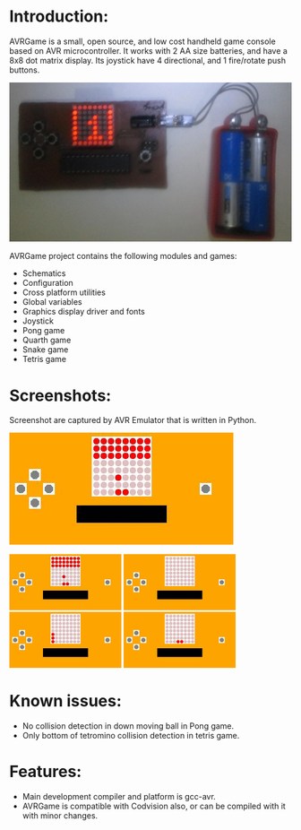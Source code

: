  Introduction:
===============

 AVRGame is a small, open source, and low cost handheld game console based on
 AVR microcontroller. It works with 2 AA size batteries, and have a 8x8 dot
 matrix display. Its joystick have 4 directional, and 1 fire/rotate push buttons.

 ![Completed AVRGame Board](Schematic/AVRGameBoard.jpg?raw=true "Completed AVRGame Board")

 AVRGame project contains the following modules and games:

 * Schematics
 * Configuration
 * Cross platform utilities
 * Global variables
 * Graphics display driver and fonts
 * Joystick
 * Pong game
 * Quarth game
 * Snake game
 * Tetris game


 Screenshots:
==============

Screenshot are captured by AVR Emulator that is written in Python.

 ![Pong](Images/Pong.gif?raw=true "Pong Game")


 ![Pong](Images/Pong-200x100.gif?raw=true "Pong Game Buttons")
 ![Tetris](Images/Tetris-200x100.gif?raw=true "Tetris Game")
 ![Snake](Images/Snake-200x100.gif?raw=true "Snake Game")
 ![Quarth](Images/Quarth-200x100.gif?raw=true "Quarth Game")


 Known issues:
===============
  * No collision detection in down moving ball in Pong game.
  * Only bottom of tetromino collision detection in tetris game.


 Features:
===========
  * Main development compiler and platform is gcc-avr.
  * AVRGame is compatible with Codvision also, or can be compiled with it with minor changes.
